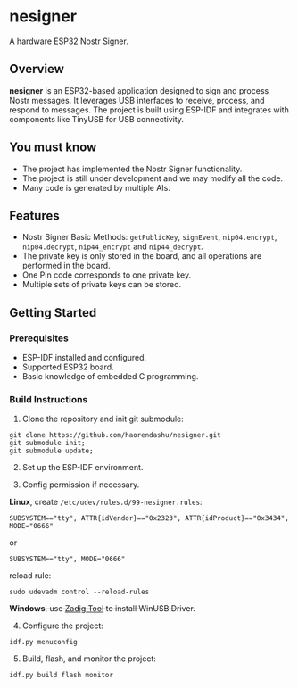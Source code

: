 # nesigner

A hardware ESP32 Nostr Signer.

## Overview

**nesigner** is an ESP32-based application designed to sign and process Nostr messages. It leverages USB interfaces to receive, process, and respond to messages. The project is built using ESP-IDF and integrates with components like TinyUSB for USB connectivity.

## You must know

- The project has implemented the Nostr Signer functionality.
- The project is still under development and we may modify all the code.
- Many code is generated by multiple AIs.

## Features

- Nostr Signer Basic Methods: ```getPublicKey```, ```signEvent```, ```nip04.encrypt```, ```nip04.decrypt```, ```nip44_encrypt``` and ```nip44_decrypt```.
- The private key is only stored in the board, and all operations are performed in the board.
- One Pin code corresponds to one private key.
- Multiple sets of private keys can be stored.

## Getting Started

### Prerequisites

- ESP-IDF installed and configured.
- Supported ESP32 board.
- Basic knowledge of embedded C programming.

### Build Instructions

1. Clone the repository and init git submodule:

```
git clone https://github.com/haorendashu/nesigner.git
git submodule init;
git submodule update;
```

2. Set up the ESP-IDF environment.

3. Config permission if necessary.

**Linux**, create ```/etc/udev/rules.d/99-nesigner.rules```:

```
SUBSYSTEM=="tty", ATTR{idVendor}=="0x2323", ATTR{idProduct}=="0x3434", MODE="0666"
```

or

```
SUBSYSTEM=="tty", MODE="0666"
```

reload rule:

```
sudo udevadm control --reload-rules
```

~~**Windows**, use [Zadig Tool](https://zadig.akeo.ie/) to install WinUSB Driver.~~


4. Configure the project:

```
idf.py menuconfig
```

5. Build, flash, and monitor the project:

```
idf.py build flash monitor
```